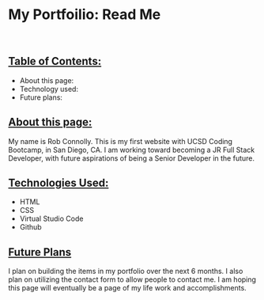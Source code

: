
<h1>My Portfoilio: Read Me</h1>
<br>

<h2><b><u>Table of Contents:</h2></b></u>
<ul>
<li>About this page:</li>
<li>Technology used:</li>
<li>Future plans:</li>
</ul>

<h2><b><u>About this page:</h2></b></u>
<p>My name is Rob Connolly. This is my first website with UCSD Coding Bootcamp, in San Diego, CA. I am working toward becoming a JR Full Stack Developer, with future aspirations of being a Senior Developer in the future.</p>
</ul>

<h2><b><u>Technologies Used:</h2></b></u>
<ul>
<li>HTML</li>
<li>CSS</li>
<li>Virtual Studio Code</li>
<li>Github</li>
</ul>

<h2><b><u>Future Plans</h2></b></u>
<p>I plan on building the items in my portfolio over the next 6 months.  I also plan on utilizing the contact form to allow people to contact me. I am hoping this page will eventually be a page of my life work and accomplishments. </p>
</ul>